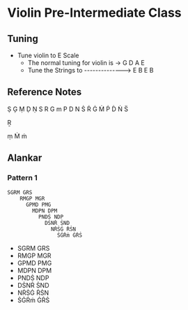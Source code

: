 # Violin Pre-Intermediate Class

## Tuning
- Tune violin to E Scale
  - The normal tuning for violin is -> G D A E
  - Tune the Strings to --------------> E B E B
 
## Reference Notes
Ṣ  Ģ Ṃ Ḍ Ṇ S R G m P D N Ṡ Ṙ Ġ Ṁ Ṗ Ḋ Ṅ S̈


Ṟ

ṃ Ṁ ṁ


## Alankar
### Pattern 1
```shell
SGRM GRS 
    RMGP MGR
      GPMD PMG
        MDPN DPM
          PNDṠ NDP
            DṠNṘ ṠND
              NṘṠĠ ṘṠN
                ṠĠṘṁ ĠṘṠ
```

- SGRM GRS 
- RMGP MGR
- GPMD PMG
- MDPN DPM
- PNDṠ NDP
- DṠNṘ ṠND
- NṘṠĠ ṘṠN
- ṠĠṘṁ ĠṘṠ
